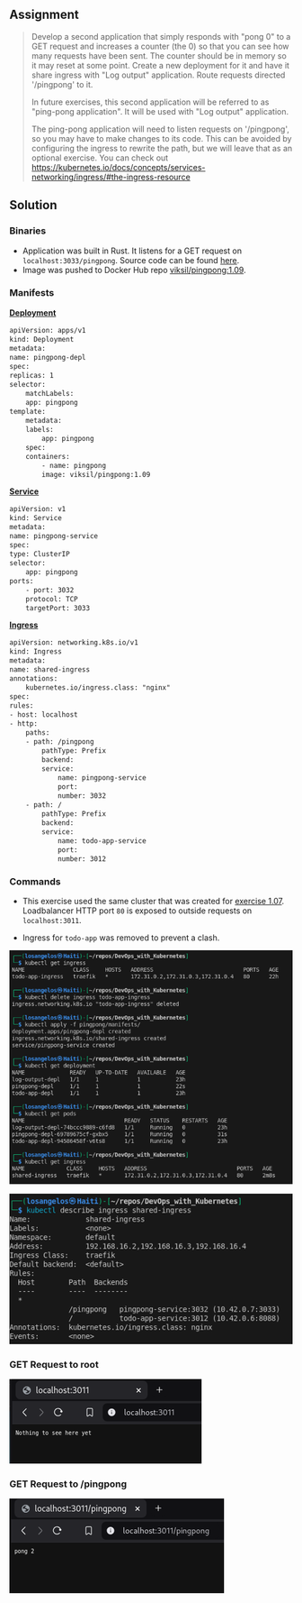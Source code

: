 ## Assignment

> 
> Develop a second application that simply responds with "pong 0" to a GET request and increases a counter (the 0) so that you can see how many requests have been sent. The counter should be in memory so it may reset at some point. Create a new deployment for it and have it share ingress with "Log output" application. Route requests directed '/pingpong' to it.
> 
> In future exercises, this second application will be referred to as "ping-pong application". It will be used with "Log output" application.
> 
> The ping-pong application will need to listen requests on '/pingpong', so you may have to make changes to its code. This can be avoided by configuring the ingress to rewrite the path, but we will leave that as an optional exercise. You can check out https://kubernetes.io/docs/concepts/services-networking/ingress/#the-ingress-resource

## Solution

### Binaries

- Application was built in Rust.  It listens for a GET request on `localhost:3033/pingpong`. Source code can be found [here](https://github.com/VikSil/DevOps_with_Kubernetes/tree/trunk/Part1/Exercise_1.09/app).
- Image was pushed to Docker Hub repo [viksil/pingpong:1.09](https://hub.docker.com/r/viksil/pingpong/tags?name=1.09).

### Manifests

[**Deployment**](https://github.com/VikSil/DevOps_with_Kubernetes/tree/trunk/Part1/Exercise_1.09/manifests/deployment.yaml)

    apiVersion: apps/v1
    kind: Deployment
    metadata:
    name: pingpong-depl
    spec:
    replicas: 1
    selector:
        matchLabels:
        app: pingpong
    template:
        metadata:
        labels:
            app: pingpong
        spec:
        containers:
            - name: pingpong
            image: viksil/pingpong:1.09


[**Service**](https://github.com/VikSil/DevOps_with_Kubernetes/tree/trunk/Part1/Exercise_1.09/manifests/service.yaml)

    apiVersion: v1
    kind: Service
    metadata:
    name: pingpong-service
    spec:
    type: ClusterIP
    selector:
        app: pingpong
    ports:
        - port: 3032
        protocol: TCP
        targetPort: 3033



[**Ingress**](https://github.com/VikSil/DevOps_with_Kubernetes/tree/trunk/Part1/Exercise_1.09/manifests/Ingress.yaml)

    apiVersion: networking.k8s.io/v1
    kind: Ingress
    metadata:
    name: shared-ingress
    annotations:
        kubernetes.io/ingress.class: "nginx"
    spec:
    rules:
    - host: localhost
    - http:
        paths:
        - path: /pingpong
            pathType: Prefix
            backend:
            service:
                name: pingpong-service
                port:
                number: 3032
        - path: /
            pathType: Prefix
            backend:
            service:
                name: todo-app-service
                port:
                number: 3012


### Commands

- This exercise used the same cluster that was created for [exercise 1.07](https://raw.githubusercontent.com/VikSil/DevOps_with_Kubernetes/refs/heads/trunk/Part1/Exercise_1.07/Exercise_1.07_commands.png). Loadbalancer HTTP port `80` is exposed to outside requests on `localhost:3011`.

- Ingress for `todo-app` was removed to prevent a clash.

![Commands for Exercise 1.09](https://raw.githubusercontent.com/VikSil/DevOps_with_Kubernetes/refs/heads/trunk/Part1/Exercise_1.09/Exercise_1.09_commands.png)

![Shared Ingress for Exercise 1.09](https://raw.githubusercontent.com/VikSil/DevOps_with_Kubernetes/refs/heads/trunk/Part1/Exercise_1.09/Exercise_1.09_ingress.png)

### GET Request to root

![GET Request to root](https://raw.githubusercontent.com/VikSil/DevOps_with_Kubernetes/refs/heads/trunk/Part1/Exercise_1.09/Exercise_1.09_todo_app.png)


### GET Request to /pingpong

![GET Request to /pingpong](https://raw.githubusercontent.com/VikSil/DevOps_with_Kubernetes/refs/heads/trunk/Part1/Exercise_1.09/Exercise_1.09_pingpong.png)